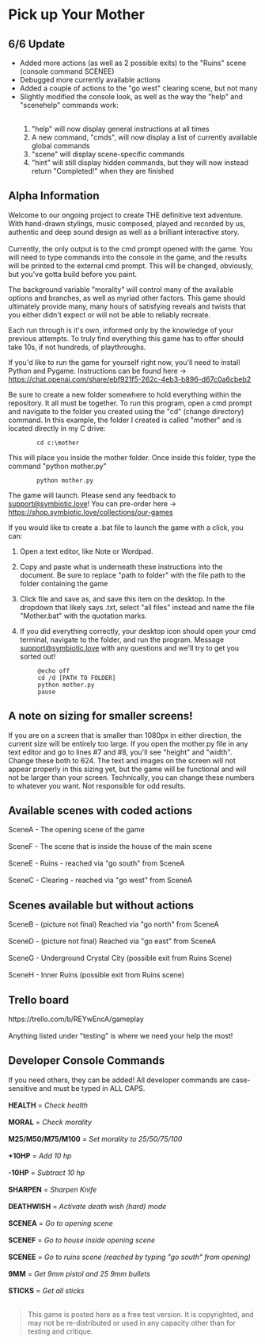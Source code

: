 <h1>Pick up Your Mother</h1>
<h2>6/6 Update</h2>
<ul>
            <li>Added more actions (as well as 2 possible exits) to the "Ruins" scene (console command SCENEE)</li>
            <li>Debugged more currently available actions</li>
            <li>Added a couple of actions to the "go west" clearing scene, but not many</li>
            <li>Slightly modified the console look, as well as the way the "help" and "scenehelp" commands work:</li>
            <div>&nbsp</div>
            <ol>
                        <li>"help" will now display general instructions at all times</li>
                        <li>A new command, "cmds", will now display a list of currently available global commands</li>
                        <li>"scene" will display scene-specific commands</li>
                        <li>"hint" will still display hidden commands, but they will now instead return "Completed!" when they are finished</li>
            </ol>
</ul>
<h2>Alpha Information</h2>
Welcome to our ongoing project to create THE definitive text adventure. With hand-drawn stylings, music composed, played and recorded by us, authentic and deep sound design as well as a brilliant interactive story.
<div>&nbsp</div>
Currently, the only output is to the cmd prompt opened with the game. You will need to type commands into the console in the game, and the results will be printed to the external cmd prompt. This will be changed, obviously, but you've gotta build before you paint.

The background variable "morality" will control many of the available options and branches, as well as myriad other factors. This game should ultimately provide many, many hours of satisfying reveals and twists that you either didn't expect or will not be able to reliably recreate.

Each run through is it's own, informed only by the knowledge of your previous attempts. To truly find everything this game has to offer should take 10s, if not hundreds, of playthroughs.

If you'd like to run the game for yourself right now, you'll need to install Python and Pygame. Instructions can be found here -> https://chat.openai.com/share/ebf921f5-262c-4eb3-b896-d67c0a6cbeb2

Be sure to create a new folder somewhere to hold everything within the repository. It all must be together. To run this program, open a cmd prompt and navigate to the folder you created using the "cd" (change directory) command. In this example, the folder I created is called "mother" and is located directly in my C drive:

            cd c:\mother

This will place you inside the mother folder. Once inside this folder, type the command "python mother.py"

            python mother.py

The game will launch. Please send any feedback to support@symbiotic.love! You can pre-order here -> https://shop.symbiotic.love/collections/our-games

If you would like to create a .bat file to launch the game with a click, you can:

1. Open a text editor, like Note or Wordpad.
2. Copy and paste what is underneath these instructions into the document. Be sure to replace "path to folder" with the file path to the folder containing the game 
3. Click file and save as, and save this item on the desktop. In the dropdown that likely says .txt, select "all files" instead and name the file "Mother.bat" with the quotation marks.
4. If you did everything correctly, your desktop icon should open your cmd terminal, navigate to the folder, and run the program. Message support@symbiotic.love with any questions and we'll try to get you sorted out!

            @echo off
            cd /d [PATH TO FOLDER]
            python mother.py
            pause
<h2>A note on sizing for smaller screens!</h2>
If you are on a screen that is smaller than 1080px in either direction, the current size will be entirely too large. If you open the mother.py file in any text editor and go to lines #7 and #8, you'll see "height" and "width". Change these both to 624. The text and images on the screen will not appear properly in this sizing yet, but the game will be functional and will not be larger than your screen. Technically, you can change these numbers to whatever you want. Not responsible for odd results.

<h2>Available scenes with coded actions</h2>
SceneA - The opening scene of the game
<div>&nbsp</div>
SceneF - The scene that is inside the house of the main scene
<div>&nbsp</div>
SceneE - Ruins - reached via "go south" from SceneA
<div>&nbsp</div>
SceneC - Clearing - reached via "go west" from SceneA
<h2>Scenes available but without actions</h2>
SceneB - (picture not final) Reached via "go north" from SceneA
<div>&nbsp</div>
SceneD - (picture not final) Reached via "go east" from SceneA
<div>&nbsp</div>
SceneG - Underground Crystal City (possible exit from Ruins Scene)
<div>&nbsp</div>
SceneH - Inner Ruins (possible exit from Ruins scene)
<h2>Trello board</h2>
https://trello.com/b/REYwEncA/gameplay
<div>&nbsp</div>
Anything listed under "testing" is where we need your help the most!
<h2>Developer Console Commands</h2>
If you need others, they can be added! All developer commands are case-sensitive and must be typed in ALL CAPS.
<div>&nbsp</div>
<strong>HEALTH</strong> = <em>Check health</em>
<div>&nbsp</div>
<strong>MORAL</strong> = <em>Check morality</em>
<div>&nbsp</div>
<strong>M25/M50/M75/M100</strong> = <em>Set morality to 25/50/75/100</em>
<div>&nbsp</div>
<strong>+10HP</strong> = <em>Add 10 hp</em>
<div>&nbsp</div>
<strong>-10HP</strong> = <em>Subtract 10 hp</em>
<div>&nbsp</div>
<strong>SHARPEN</strong> = <em>Sharpen Knife</em>
<div>&nbsp</div>
<strong>DEATHWISH</strong> = <em>Activate death wish (hard) mode</em>
<div>&nbsp</div>
<strong>SCENEA</strong> = <em>Go to opening scene</em>
<div>&nbsp</div>
<strong>SCENEF</strong> = <em>Go to house inside opening scene</em>
<div>&nbsp</div>
<strong>SCENEE</strong> = <em>Go to ruins scene (reached by typing "go south" from opening)</em>
<div>&nbsp</div>
<strong>9MM</strong> = <em>Get 9mm pistol and 25 9mm bullets</em>
<div>&nbsp</div>
<strong>STICKS</strong> = <em>Get all sticks</em>
<div>&nbsp</div>
<blockquote>This game is posted here as a free test version. It is copyrighted, and may not be re-distributed or used in any capacity other than for testing and critique.</blockquote>
